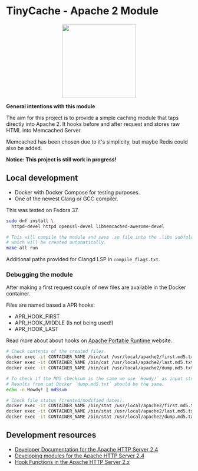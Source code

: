 # TinyCache - Apache 2 Module

<p align="center">
<img src="https://user-images.githubusercontent.com/296714/212981638-054dd8d2-d3f5-4280-b509-6f301299a414.png" height="200">
</p>

**General intentions with this module**

The aim for this project is to provide a simple caching module that taps 
directly into Apache 2. It hooks before and after request and stores raw HTML
into Memcached Server.

Memcached has been chosen due to it's simplicity, but maybe Redis could
also be added.

**Notice: This project is still work in progress!**

## Local development

- Docker with Docker Compose for testing purposes.
- One of the newest Clang or GCC compiler.

This was tested on Fedora 37.

```sh
sudo dnf install \
  httpd-devel httpd openssl-devel libmemcached-awesome-devel
```

```sh
# This will compile the module and save .so file into the .libs subfolder
# which will be created automatically.
make all run
```

Additional paths provided for Clangd LSP in `compile_flags.txt`.

### Debugging the module

After making a first request couple of new files are available in the Docker
container.

Files are named based a APR hooks:

- APR_HOOK_FIRST
- APR_HOOK_MIDDLE (Is not being used!)
- APR_HOOK_LAST

Read more about about hooks on [Apache Portable Runtime
](https://apr.apache.org/docs/apr/trunk/group___a_p_r___util___hook.html)
website.

```sh
# Check contents of the created files.
docker exec -it CONTAINER_NAME /bin/cat /usr/local/apache2/first.md5.txt
docker exec -it CONTAINER_NAME /bin/cat /usr/local/apache2/last.md5.txt
docker exec -it CONTAINER_NAME /bin/cat /usr/local/apache2/dump.md5.txt

# To check if the MD5 checksum is the same we use `Howdy!` as input string.
# Results from cat Docker `dump.md5.txt` should be the same.
echo -n Howdy! | md5sum

# Check file status (created/modified dates).
docker exec -it CONTAINER_NAME /bin/stat /usr/local/apache2/first.md5.txt
docker exec -it CONTAINER_NAME /bin/stat /usr/local/apache2/last.md5.txt
docker exec -it CONTAINER_NAME /bin/stat /usr/local/apache2/dump.md5.txt
```

## Development resources

- [Developer Documentation for the Apache HTTP Server 2.4](https://httpd.apache.org/docs/2.4/developer/)
- [Developing modules for the Apache HTTP Server 2.4](https://httpd.apache.org/docs/2.4/developer/modguide.html)
- [Hook Functions in the Apache HTTP Server 2.x](https://httpd.apache.org/docs/2.4/developer/hooks.html)
